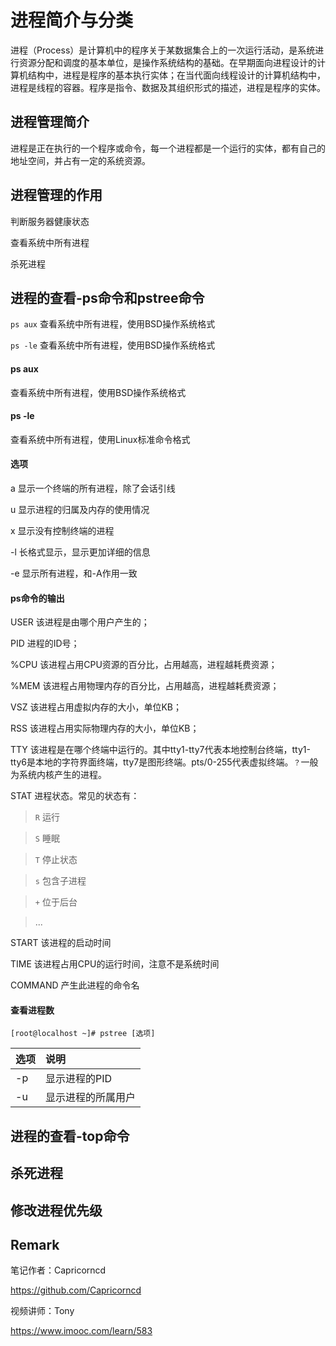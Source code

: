 # 进程简介与分类

进程（Process）是计算机中的程序关于某数据集合上的一次运行活动，是系统进行资源分配和调度的基本单位，是操作系统结构的基础。在早期面向进程设计的计算机结构中，进程是程序的基本执行实体；在当代面向线程设计的计算机结构中，进程是线程的容器。程序是指令、数据及其组织形式的描述，进程是程序的实体。

## 进程管理简介

进程是正在执行的一个程序或命令，每一个进程都是一个运行的实体，都有自己的地址空间，并占有一定的系统资源。

## 进程管理的作用

判断服务器健康状态

查看系统中所有进程

杀死进程

## 进程的查看-ps命令和pstree命令

`ps aux` 查看系统中所有进程，使用BSD操作系统格式

`ps -le` 查看系统中所有进程，使用BSD操作系统格式

#### ps aux

查看系统中所有进程，使用BSD操作系统格式

#### ps -le

查看系统中所有进程，使用Linux标准命令格式

#### 选项

a 显示一个终端的所有进程，除了会话引线

u 显示进程的归属及内存的使用情况

x 显示没有控制终端的进程

-l 长格式显示，显示更加详细的信息

-e 显示所有进程，和-A作用一致

#### ps命令的输出

USER 该进程是由哪个用户产生的；

PID 进程的ID号；

%CPU 该进程占用CPU资源的百分比，占用越高，进程越耗费资源；

%MEM 该进程占用物理内存的百分比，占用越高，进程越耗费资源；

VSZ 该进程占用虚拟内存的大小，单位KB；

RSS 该进程占用实际物理内存的大小，单位KB；

TTY 该进程是在哪个终端中运行的。其中tty1-tty7代表本地控制台终端，tty1-tty6是本地的字符界面终端，tty7是图形终端。pts/0-255代表虚拟终端。`？`一般为系统内核产生的进程。

STAT 进程状态。常见的状态有：

>  `R` 运行

>  `S` 睡眠

>  `T` 停止状态

>  `s` 包含子进程

>  `+` 位于后台

> ...

START 该进程的启动时间

TIME 该进程占用CPU的运行时间，注意不是系统时间

COMMAND 产生此进程的命令名

#### 查看进程数

`[root@localhost ~]# pstree [选项]`

|选项|说明|
|:--|:--|
|-p|显示进程的PID|
|-u|显示进程的所属用户|

## 进程的查看-top命令

## 杀死进程

## 修改进程优先级

## Remark

笔记作者：Capricorncd

https://github.com/Capricorncd

视频讲师：Tony

https://www.imooc.com/learn/583
